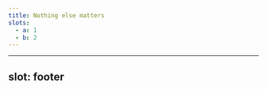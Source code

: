 ```yaml
---
title: Nothing else matters
slots:
  - a: 1
  - b: 2
---
```


---
slot: footer
---
<footer></footer>